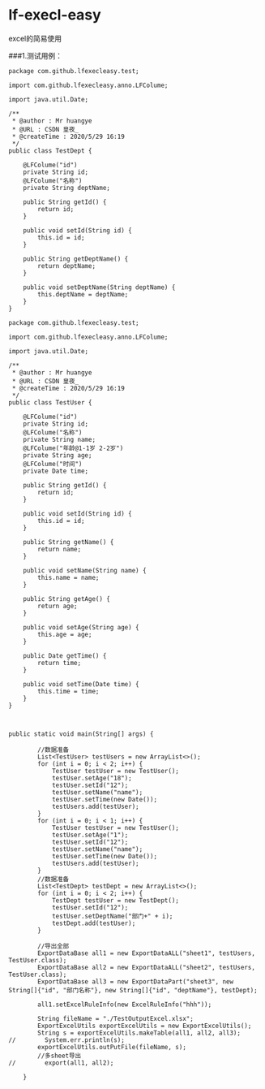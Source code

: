 # lf-execl-easy
excel的简易使用

###1.测试用例：


    package com.github.lfexecleasy.test;
    
    import com.github.lfexecleasy.anno.LFColume;
    
    import java.util.Date;
    
    /**
     * @author : Mr huangye
     * @URL : CSDN 皇夜_
     * @createTime : 2020/5/29 16:19
     */
    public class TestDept {
    
        @LFColume("id")
        private String id;
        @LFColume("名称")
        private String deptName;
    
        public String getId() {
            return id;
        }
    
        public void setId(String id) {
            this.id = id;
        }
    
        public String getDeptName() {
            return deptName;
        }
    
        public void setDeptName(String deptName) {
            this.deptName = deptName;
        }
    }

    package com.github.lfexecleasy.test;
    
    import com.github.lfexecleasy.anno.LFColume;
    
    import java.util.Date;
    
    /**
     * @author : Mr huangye
     * @URL : CSDN 皇夜_
     * @createTime : 2020/5/29 16:19
     */
    public class TestUser {
    
        @LFColume("id")
        private String id;
        @LFColume("名称")
        private String name;
        @LFColume("年龄@1-1岁 2-2岁")
        private String age;
        @LFColume("时间")
        private Date time;
    
        public String getId() {
            return id;
        }
    
        public void setId(String id) {
            this.id = id;
        }
    
        public String getName() {
            return name;
        }
    
        public void setName(String name) {
            this.name = name;
        }
    
        public String getAge() {
            return age;
        }
    
        public void setAge(String age) {
            this.age = age;
        }
    
        public Date getTime() {
            return time;
        }
    
        public void setTime(Date time) {
            this.time = time;
        }
    }



    public static void main(String[] args) {
    
            //数据准备
            List<TestUser> testUsers = new ArrayList<>();
            for (int i = 0; i < 2; i++) {
                TestUser testUser = new TestUser();
                testUser.setAge("18");
                testUser.setId("12");
                testUser.setName("name");
                testUser.setTime(new Date());
                testUsers.add(testUser);
            }
            for (int i = 0; i < 1; i++) {
                TestUser testUser = new TestUser();
                testUser.setAge("1");
                testUser.setId("12");
                testUser.setName("name");
                testUser.setTime(new Date());
                testUsers.add(testUser);
            }
            //数据准备
            List<TestDept> testDept = new ArrayList<>();
            for (int i = 0; i < 2; i++) {
                TestDept testUser = new TestDept();
                testUser.setId("12");
                testUser.setDeptName("部门+" + i);
                testDept.add(testUser);
            }
    
            //导出全部
            ExportDataBase all1 = new ExportDataALL("sheet1", testUsers, TestUser.class);
            ExportDataBase all2 = new ExportDataALL("sheet2", testUsers, TestUser.class);
            ExportDataBase all3 = new ExportDataPart("sheet3", new String[]{"id", "部门名称"}, new String[]{"id", "deptName"}, testDept);
    
            all1.setExcelRuleInfo(new ExcelRuleInfo("hhh"));
    
            String fileName = "./TestOutputExcel.xlsx";
            ExportExcelUtils exportExcelUtils = new ExportExcelUtils();
            String s = exportExcelUtils.makeTable(all1, all2, all3);
    //        System.err.println(s);
            exportExcelUtils.outPutFile(fileName, s);
            //多sheet导出
    //        export(all1, all2);
    
        }
